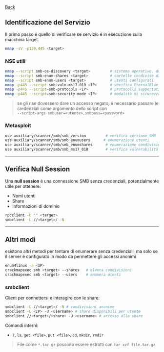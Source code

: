 <a href="https://github.com/Gigidotexe/Penetration_Test_notes/blob/main/README.md"> Back </a>
## Identificazione del Servizio
Il primo passo é quello di verificare se servizio é in esecuzione sulla macchina target.

```bash
nmap -sV -p139,445 <target>
```
### NSE utili
```bash
nmap --script smb-os-discovery <target>         # sistema operativo, dominio, NetBIOS
nmap --script smb-enum-shares <target>          # cartelle condivise disponibili
nmap --script smb-enum-users <target>           # utenti configurati
nmap -p445 --script smb-vuln-ms17-010 <IP>      # verifica EternalBlue
nmap -p445 --script=smb-protocols <IP>          # protocolli supportati (NTLM, LM, SMB1/2/3)
nmap -p445 --script=smb-security-mode <IP>      # modalità di sicurezza attiva (autenticazione, accessi anonimi, ecc.)
```
> se gli nse dovessero dare un accesso negato, é necessario passare le credenziali come argomento dello script con <br>`--script-args smbuser=<utente>,smbpass=<password>`
### Metasploit
```bash
use auxiliary/scanner/smb/smb_version         # verifica versione SMB
use auxiliary/scanner/smb/smb_enumusers      # enumerazione utenti
use auxiliary/scanner/smb/smb_enumshares      # enumerazione condivisioni
use auxiliary/scanner/smb/smb_ms17_010        # verifica vulnerabilità EternalBlue
```

---

## Verifica Null Session

Una **null session** è una connessione SMB senza credenziali, potenzialmente utile per ottenere:
- Nomi utenti
- Share
- Informazioni di dominio
```bash
rpcclient -U "" <target>
smbclient -L //<target>/ -N
```

---

## Altri modi
esistono altri metodi per tentare di enumerare senza credenziali, ma solo se il server é configurato in modo da permettere gli accessi anonimi
```bash
enum4linux -a <IP>
crackmapexec smb <target> --shares   # elenca condivisioni
crackmapexec smb <target> --users    # enumera utenti
```
### smbclient
Client per connettersi e interagire con le share:
```bash
smbclient -L //<target>/ -N # condivisioni anonime
smbclient -L <IP> -U <username> # share disponibili per utente
smbclient //<target>/<share> -U <username> # accesso alla share
```
Comandi interni:
- `?`, `ls`, `get <file>`, `put <file>`, `cd`, `mkdir`, `rmdir`
> File come `*.tar.gz` possono essere estratti con `tar xzf file.tar.gz`
